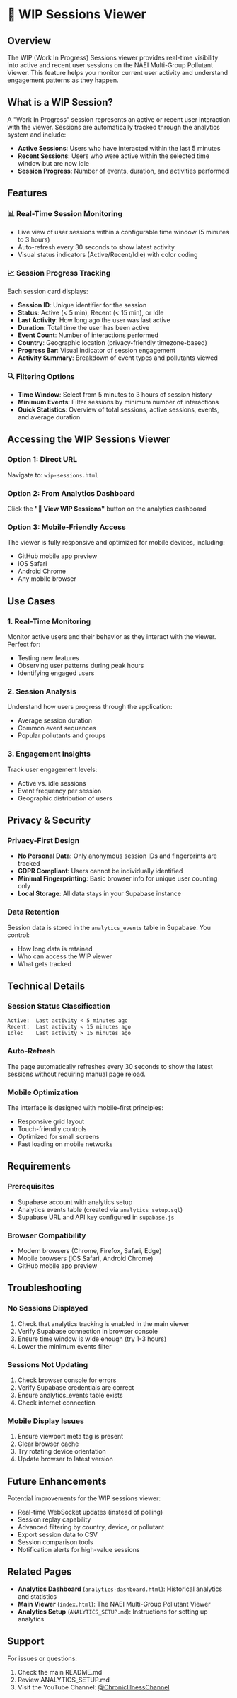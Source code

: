 # 🔄 WIP Sessions Viewer

## Overview
The WIP (Work In Progress) Sessions viewer provides real-time visibility into active and recent user sessions on the NAEI Multi-Group Pollutant Viewer. This feature helps you monitor current user activity and understand engagement patterns as they happen.

## What is a WIP Session?
A "Work In Progress" session represents an active or recent user interaction with the viewer. Sessions are automatically tracked through the analytics system and include:

- **Active Sessions**: Users who have interacted within the last 5 minutes
- **Recent Sessions**: Users who were active within the selected time window but are now idle
- **Session Progress**: Number of events, duration, and activities performed

## Features

### 📊 Real-Time Session Monitoring
- Live view of user sessions within a configurable time window (5 minutes to 3 hours)
- Auto-refresh every 30 seconds to show latest activity
- Visual status indicators (Active/Recent/Idle) with color coding

### 📈 Session Progress Tracking
Each session card displays:
- **Session ID**: Unique identifier for the session
- **Status**: Active (< 5 min), Recent (< 15 min), or Idle
- **Last Activity**: How long ago the user was last active
- **Duration**: Total time the user has been active
- **Event Count**: Number of interactions performed
- **Country**: Geographic location (privacy-friendly timezone-based)
- **Progress Bar**: Visual indicator of session engagement
- **Activity Summary**: Breakdown of event types and pollutants viewed

### 🔍 Filtering Options
- **Time Window**: Select from 5 minutes to 3 hours of session history
- **Minimum Events**: Filter sessions by minimum number of interactions
- **Quick Statistics**: Overview of total sessions, active sessions, events, and average duration

## Accessing the WIP Sessions Viewer

### Option 1: Direct URL
Navigate to: `wip-sessions.html`

### Option 2: From Analytics Dashboard
Click the **"🔄 View WIP Sessions"** button on the analytics dashboard

### Option 3: Mobile-Friendly Access
The viewer is fully responsive and optimized for mobile devices, including:
- GitHub mobile app preview
- iOS Safari
- Android Chrome
- Any mobile browser

## Use Cases

### 1. Real-Time Monitoring
Monitor active users and their behavior as they interact with the viewer. Perfect for:
- Testing new features
- Observing user patterns during peak hours
- Identifying engaged users

### 2. Session Analysis
Understand how users progress through the application:
- Average session duration
- Common event sequences
- Popular pollutants and groups

### 3. Engagement Insights
Track user engagement levels:
- Active vs. idle sessions
- Event frequency per session
- Geographic distribution of users

## Privacy & Security

### Privacy-First Design
- **No Personal Data**: Only anonymous session IDs and fingerprints are tracked
- **GDPR Compliant**: Users cannot be individually identified
- **Minimal Fingerprinting**: Basic browser info for unique user counting only
- **Local Storage**: All data stays in your Supabase instance

### Data Retention
Session data is stored in the `analytics_events` table in Supabase. You control:
- How long data is retained
- Who can access the WIP viewer
- What gets tracked

## Technical Details

### Session Status Classification
```
Active:  Last activity < 5 minutes ago
Recent:  Last activity < 15 minutes ago
Idle:    Last activity > 15 minutes ago
```

### Auto-Refresh
The page automatically refreshes every 30 seconds to show the latest sessions without requiring manual page reload.

### Mobile Optimization
The interface is designed with mobile-first principles:
- Responsive grid layout
- Touch-friendly controls
- Optimized for small screens
- Fast loading on mobile networks

## Requirements

### Prerequisites
- Supabase account with analytics setup
- Analytics events table (created via `analytics_setup.sql`)
- Supabase URL and API key configured in `supabase.js`

### Browser Compatibility
- Modern browsers (Chrome, Firefox, Safari, Edge)
- Mobile browsers (iOS Safari, Android Chrome)
- GitHub mobile app preview

## Troubleshooting

### No Sessions Displayed
1. Check that analytics tracking is enabled in the main viewer
2. Verify Supabase connection in browser console
3. Ensure time window is wide enough (try 1-3 hours)
4. Lower the minimum events filter

### Sessions Not Updating
1. Check browser console for errors
2. Verify Supabase credentials are correct
3. Ensure analytics_events table exists
4. Check internet connection

### Mobile Display Issues
1. Ensure viewport meta tag is present
2. Clear browser cache
3. Try rotating device orientation
4. Update browser to latest version

## Future Enhancements

Potential improvements for the WIP sessions viewer:
- Real-time WebSocket updates (instead of polling)
- Session replay capability
- Advanced filtering by country, device, or pollutant
- Export session data to CSV
- Session comparison tools
- Notification alerts for high-value sessions

## Related Pages

- **Analytics Dashboard** (`analytics-dashboard.html`): Historical analytics and statistics
- **Main Viewer** (`index.html`): The NAEI Multi-Group Pollutant Viewer
- **Analytics Setup** (`ANALYTICS_SETUP.md`): Instructions for setting up analytics

## Support

For issues or questions:
1. Check the main README.md
2. Review ANALYTICS_SETUP.md
3. Visit the YouTube Channel: [@ChronicIllnessChannel](https://www.youtube.com/@ChronicIllnessChannel)
